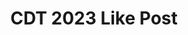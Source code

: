 ---
title: CDT 2023 Like Post
redirect_to: https://www.facebook.com/share/xB8jHdbAQJ4LCgC9/
redirect_from: 
  - /CDT23LikePost
  - /cdt23likepost
---